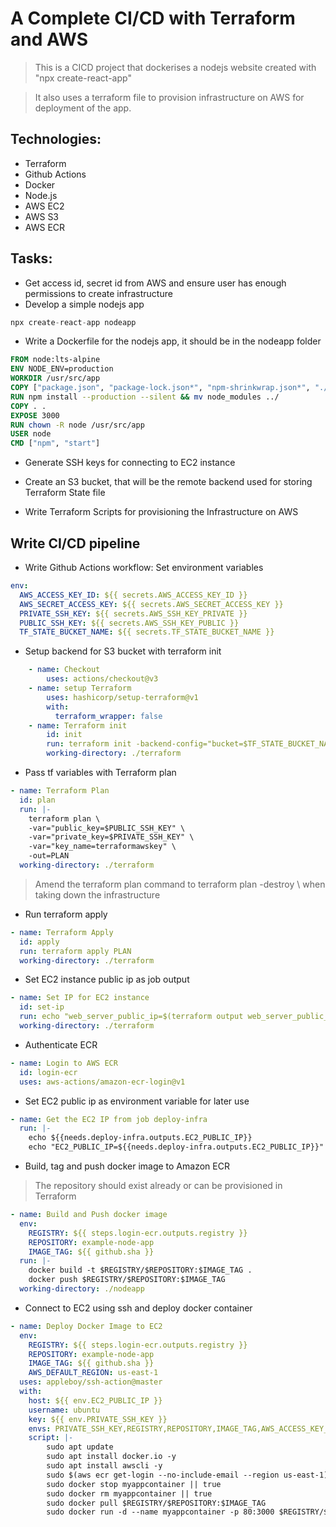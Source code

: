 # A Complete CI/CD with Terraform and AWS

>This is a CICD project that dockerises a nodejs website created with "npx create-react-app"

>It also uses a terraform file to provision infrastructure on AWS for deployment of the app.

## Technologies:
- Terraform
- Github Actions
- Docker
- Node.js
- AWS EC2
- AWS S3
- AWS ECR


## Tasks:

- Get access id, secret id from AWS and ensure user has enough permissions to create infrastructure
- Develop a simple nodejs app
```js
npx create-react-app nodeapp
```

- Write a Dockerfile for the nodejs app, it should be in the nodeapp folder
```Dockerfile
FROM node:lts-alpine
ENV NODE_ENV=production
WORKDIR /usr/src/app
COPY ["package.json", "package-lock.json*", "npm-shrinkwrap.json*", "./"]
RUN npm install --production --silent && mv node_modules ../
COPY . .
EXPOSE 3000
RUN chown -R node /usr/src/app
USER node
CMD ["npm", "start"]
```

- Generate SSH keys for connecting to EC2 instance
- Create an S3 bucket, that will be the remote backend used for storing Terraform State file

- Write Terraform Scripts for provisioning the Infrastructure on AWS

## Write CI/CD pipeline

- Write Github Actions workflow: Set environment variables

```yml
env:
  AWS_ACCESS_KEY_ID: ${{ secrets.AWS_ACCESS_KEY_ID }}
  AWS_SECRET_ACCESS_KEY: ${{ secrets.AWS_SECRET_ACCESS_KEY }}
  PRIVATE_SSH_KEY: ${{ secrets.AWS_SSH_KEY_PRIVATE }}
  PUBLIC_SSH_KEY: ${{ secrets.AWS_SSH_KEY_PUBLIC }}
  TF_STATE_BUCKET_NAME: ${{ secrets.TF_STATE_BUCKET_NAME }}
```
- Setup backend for S3 bucket with terraform init

```yml
    - name: Checkout
        uses: actions/checkout@v3
    - name: setup Terraform
        uses: hashicorp/setup-terraform@v1
        with:
          terraform_wrapper: false
    - name: Terraform init
        id: init
        run: terraform init -backend-config="bucket=$TF_STATE_BUCKET_NAME" -backend-config="region=us-east-1"
        working-directory: ./terraform
```

- Pass tf variables with Terraform plan

```yml
- name: Terraform Plan
  id: plan
  run: |-
    terraform plan \
    -var="public_key=$PUBLIC_SSH_KEY" \
    -var="private_key=$PRIVATE_SSH_KEY" \
    -var="key_name=terraformawskey" \
    -out=PLAN
  working-directory: ./terraform
```
>Amend the terraform plan command to terraform plan -destroy \ when taking down the infrastructure

- Run terraform apply

```yml
- name: Terraform Apply
  id: apply
  run: terraform apply PLAN
  working-directory: ./terraform
```

- Set EC2 instance public ip as job output

```yml
- name: Set IP for EC2 instance
  id: set-ip
  run: echo "web_server_public_ip=$(terraform output web_server_public_ip)" >> $GITHUB_OUTPUT
  working-directory: ./terraform
```

- Authenticate ECR
```yml
- name: Login to AWS ECR
  id: login-ecr
  uses: aws-actions/amazon-ecr-login@v1
```

- Set EC2 public ip as environment variable for later use

```yml
- name: Get the EC2 IP from job deploy-infra
  run: |-
    echo ${{needs.deploy-infra.outputs.EC2_PUBLIC_IP}}
    echo "EC2_PUBLIC_IP=${{needs.deploy-infra.outputs.EC2_PUBLIC_IP}}" >> $GITHUB_ENV
```

- Build, tag and push docker image to Amazon ECR
>The repository should exist already or can be provisioned in Terraform

```yml
- name: Build and Push docker image
  env:
    REGISTRY: ${{ steps.login-ecr.outputs.registry }}
    REPOSITORY: example-node-app
    IMAGE_TAG: ${{ github.sha }}
  run: |-
    docker build -t $REGISTRY/$REPOSITORY:$IMAGE_TAG .
    docker push $REGISTRY/$REPOSITORY:$IMAGE_TAG
  working-directory: ./nodeapp
```

- Connect to EC2 using ssh and deploy docker container

```yml
- name: Deploy Docker Image to EC2
  env:
    REGISTRY: ${{ steps.login-ecr.outputs.registry }}
    REPOSITORY: example-node-app
    IMAGE_TAG: ${{ github.sha }}
    AWS_DEFAULT_REGION: us-east-1
  uses: appleboy/ssh-action@master
  with:
    host: ${{ env.EC2_PUBLIC_IP }}
    username: ubuntu
    key: ${{ env.PRIVATE_SSH_KEY }}
    envs: PRIVATE_SSH_KEY,REGISTRY,REPOSITORY,IMAGE_TAG,AWS_ACCESS_KEY_ID,AWS_SECRET_ACCESS_KEY,AWS_DEFAULT_REGION,AWS_REGION
    script: |-
        sudo apt update
        sudo apt install docker.io -y
        sudo apt install awscli -y
        sudo $(aws ecr get-login --no-include-email --region us-east-1);
        sudo docker stop myappcontainer || true
        sudo docker rm myappcontainer || true
        sudo docker pull $REGISTRY/$REPOSITORY:$IMAGE_TAG
        sudo docker run -d --name myappcontainer -p 80:3000 $REGISTRY/$REPOSITORY:$IMAGE_TAG
```
